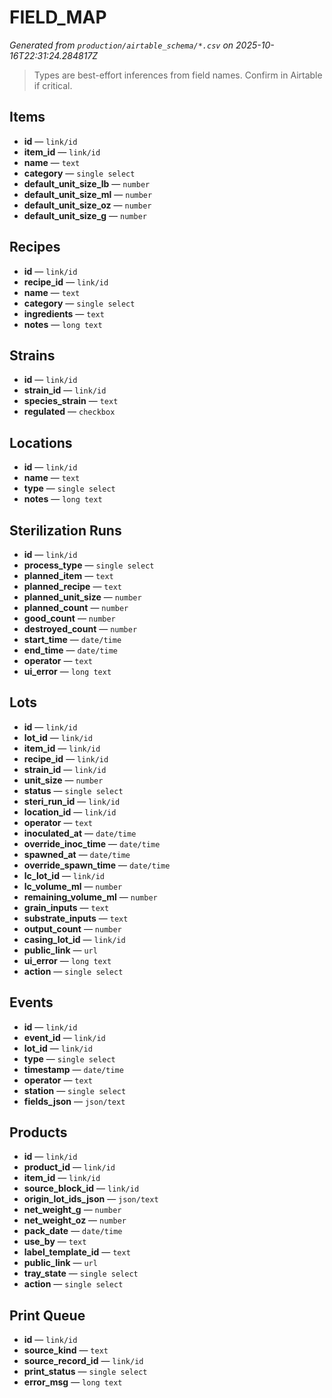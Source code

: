# FIELD_MAP

_Generated from `production/airtable_schema/*.csv` on 2025-10-16T22:31:24.284817Z_

> Types are best-effort inferences from field names. Confirm in Airtable if critical.

## Items
- **id** — `link/id`
- **item_id** — `link/id`
- **name** — `text`
- **category** — `single select`
- **default_unit_size_lb** — `number`
- **default_unit_size_ml** — `number`
- **default_unit_size_oz** — `number`
- **default_unit_size_g** — `number`

## Recipes
- **id** — `link/id`
- **recipe_id** — `link/id`
- **name** — `text`
- **category** — `single select`
- **ingredients** — `text`
- **notes** — `long text`

## Strains
- **id** — `link/id`
- **strain_id** — `link/id`
- **species_strain** — `text`
- **regulated** — `checkbox`

## Locations
- **id** — `link/id`
- **name** — `text`
- **type** — `single select`
- **notes** — `long text`

## Sterilization Runs
- **id** — `link/id`
- **process_type** — `single select`
- **planned_item** — `text`
- **planned_recipe** — `text`
- **planned_unit_size** — `number`
- **planned_count** — `number`
- **good_count** — `number`
- **destroyed_count** — `number`
- **start_time** — `date/time`
- **end_time** — `date/time`
- **operator** — `text`
- **ui_error** — `long text`

## Lots
- **id** — `link/id`
- **lot_id** — `link/id`
- **item_id** — `link/id`
- **recipe_id** — `link/id`
- **strain_id** — `link/id`
- **unit_size** — `number`
- **status** — `single select`
- **steri_run_id** — `link/id`
- **location_id** — `link/id`
- **operator** — `text`
- **inoculated_at** — `date/time`
- **override_inoc_time** — `date/time`
- **spawned_at** — `date/time`
- **override_spawn_time** — `date/time`
- **lc_lot_id** — `link/id`
- **lc_volume_ml** — `number`
- **remaining_volume_ml** — `number`
- **grain_inputs** — `text`
- **substrate_inputs** — `text`
- **output_count** — `number`
- **casing_lot_id** — `link/id`
- **public_link** — `url`
- **ui_error** — `long text`
- **action** — `single select`

## Events
- **id** — `link/id`
- **event_id** — `link/id`
- **lot_id** — `link/id`
- **type** — `single select`
- **timestamp** — `date/time`
- **operator** — `text`
- **station** — `single select`
- **fields_json** — `json/text`

## Products
- **id** — `link/id`
- **product_id** — `link/id`
- **item_id** — `link/id`
- **source_block_id** — `link/id`
- **origin_lot_ids_json** — `json/text`
- **net_weight_g** — `number`
- **net_weight_oz** — `number`
- **pack_date** — `date/time`
- **use_by** — `text`
- **label_template_id** — `text`
- **public_link** — `url`
- **tray_state** — `single select`
- **action** — `single select`

## Print Queue
- **id** — `link/id`
- **source_kind** — `text`
- **source_record_id** — `link/id`
- **print_status** — `single select`
- **error_msg** — `long text`
